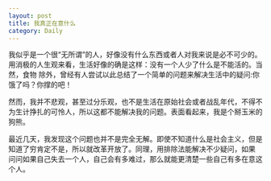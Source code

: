 ```yaml
---
layout: post
title: 我真正在意什么
category: Daily
---
```


我似乎是一个很“无所谓”的人，好像没有什么东西或者人对我来说是必不可少的。用消极的人生观来看，生活好像的确是这样：没有一个人少了什么是不能活的。当然，食物
除外，曾经有人尝试以此总结了一个简单的问题来解决生活中的疑问:你饿了吗？你撑的吧！  

然而，我并不悲观，甚至过分乐观，也不是生活在原始社会或者战乱年代，不得不为生计挣扎的可怜人，所以这都不能解决我的问题。表面看起来，我是个掰玉米的狗熊。  

最近几天，我发现这个问题也并不是完全无解。即使不知道什么是社会主义，但是知道了穷肯定不是，所以就改革开放了。同理，用排除法能解决不少疑问，如果
问问如果自己失去一个人，自己会有多难过，那么就能更清楚一些自己有多在意这个人。
